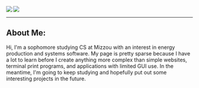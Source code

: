 <img align="left" src="https://github-readme-stats.vercel.app/api?username=bradleymt&title_color=FD9047&icon_color=FD9047&text_color=FFFFFF&custom_title=My+GitHub+Stats&show_icons=true&theme=tokyonight" />

<img  src="https://github-readme-stats.vercel.app/api/top-langs/?username=bradleymt&custom_title=My+GitHub+Stats&show_icons=true&theme=tokyonight" />

---

## About Me:
Hi, I'm a sophomore studying CS at Mizzou with an interest in energy production and systems software. My page is pretty sparse because I have a lot to learn before I create anything more complex than simple websites, terminal print programs, and applications with limited GUI use. In the meantime, I'm going to keep studying and hopefully put out some interesting projects in the future.

<!--
**bradleymt/bradleymt** is a ✨ _special_ ✨ repository because its `README.md` (this file) appears on your GitHub profile.

Here are some ideas to get you started:

- 🔭 I’m currently working on ...
- 🌱 I’m currently learning ...
- 👯 I’m looking to collaborate on ...
- 🤔 I’m looking for help with ...
- 💬 Ask me about ...
- 📫 How to reach me: ...
- 😄 Pronouns: ...
- ⚡ Fun fact: ...
-->

